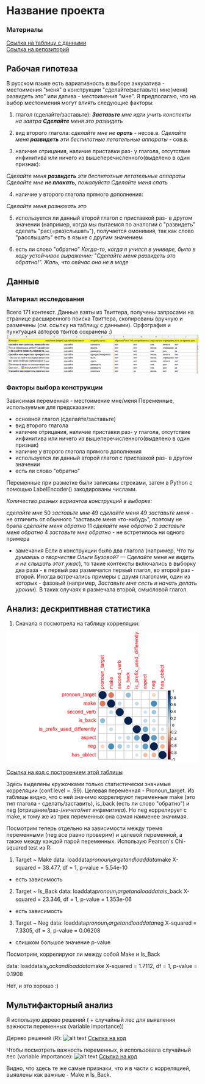 # Название проекта

### Материалы
[Ссылка на таблицу с данными](https://github.com/Lera-Z/hsecxg/blob/master/initial_table.csv)  
[Ссылка на репозиторий](https://github.com/Lera-Z/hsecxg)

## Рабочая гипотеза

В русском языке есть вариативность в выборе аккузатива - местоимения "меня" в конструкции "сделайте(заставьте) мне(меня) развидеть это" или датива - местоимения "мне". Я предполагаю, что на выбор местоимения могут влиять следующие факторы:

1) глагол (сделайте/заставьте):
_**Заставьте** мне идти учить конспекты на завтра_
_**Сделайте** меня это развидеть_

2) вид второго глагола:
_сделайте мне не **орать**_ - несов.в.
_Сделайте меня **развидеть** эти беспилотные летательные аппараты_ - сов.в.

3) наличие отрицания, наличие приставки раз- у глагола, отсутствие инфинитива или ничего из вышеперечисленного(выделено в один признак):

_Сделайте меня **развидеть** эти беспилотные летательные аппараты_ 
_Сделайте мне **не плакать**, пожалуйста_
_Сделайте меня спать_


4) наличие у второго глагола прямого дополнения:

_Сделайте меня разнюхать это_

5) используется ли данный второй глагол с приставкой раз- в другом значении (например, когда мы пытаемся по аналогии с "развидеть" сделать "рас(=раз)слышать"), получается омонимия, так как слово "расслышать" есть в языке с другим значением

6) есть ли слово "обратно"
_Когда-то, когда я учился в универе, было в ходу устойчивое выражение: "Сделайте меня развидеть это *обратно*!". Жаль, что сейчас оно не в моде_


## Данные


### Материал исследования
Всего 171 контекст. Данные взяты из Твиттера, получены запросами на странице расширенного поиска Твиттера, скопированы вручную и размечены (см. ссылку на таблицу с данными). Орфография и пунктуация авторов твитов сохранена :)
![alt text](https://github.com/Lera-Z/hsecxg/blob/master/table_example.png)

### Факторы выбора конструкции
Зависимая переменная - местоимение мне/меня
Переменные, используемые для предсказания:
- основной глагол (сделайте/заставьте)
- вид второго глагола
- наличие отрицания, наличие приставки раз- у глагола, отсутствие инфинитива или ничего из вышеперечисленного(выделено в один признак)
- наличие у второго глагола прямого дополнения
- используется ли данный второй глагол с приставкой раз- в другом значении
- есть ли слово "обратно"

Переменные при разметке были записаны строками, затем в Python с помощью LabelEncoder() закодированы числами.

*Количество разных вариантов конструкций в выборке:*

_сделайте мне_ 50
_заставьте мне_ 49
_сделайте меня_ 49
_заставьте меня_ - не отличить от обычного "заставьте меня что-нибудь", поэтому не брала
_сделайте меня обратно_ 11
_сделайте мне обратно_ 2
_заставьте меня обратно_ 4
_заставьте мне обратно_  - не встретилось ни одного примера

* замечания
Если в конструкции было два глагола (например, _Что ты думаешь о творчестве Ольги Бузовой? — Сделайте меня не видеть и не слышать этот ужас_), то такие контексты включались в выборку два раза - в первый раз размечался первый глагол, во второй раз - второй.
Иногда встречались примеры с двумя глаголами, один из которых - фазовый (например, _Заставьте мне сесть и начать делать урокии_). В таких случаях я размечала второй, смысловой глагол.  

## Анализ: дескриптивная статистика

1. Сначала я посмотрела на таблицу корреляции:

![alt text](https://github.com/Lera-Z/hsecxg/blob/master/correlations_with_p.png)

[Ссылка на код с построением этой таблицы](https://github.com/hsecxg/blob/master/correlations.R)

Здесь выделены кружочками только статистически значимые корреляции (conf.level = .99). Целевая переменная - Pronoun_target. Из таблицы видно, что с ней значимо коррелируют переменные make (это тип глагола - сделать/заставить), is_back (есть ли слово "обратно") и neg (отрицание/раз-/*ничего*/*нет инфинитива*). Но neg коррелирует с make, к тому же из трех переменных она самая наименее значимая.

Посмотрим теперь отдельно на зависимости между тремя переменными (neg все равно проверим) и целевой переменной, а также между каждой парой переменных. Использую Pearson's Chi-squared test из R:

1. Target ~ Make
data:  loaddata$pronoun_target and loaddata$make
X-squared = 38.477, df = 1, p-value = 5.54e-10

- есть зависимость
2. Target ~ Is_Back
data:  loaddata$pronoun_target and loaddata$is_back
X-squared = 23.346, df = 1, p-value = 1.353e-06

- есть зависимость

3. Target ~ Neg
data:  loaddata$pronoun_target and loaddata$neg
X-squared = 7.3305, df = 3, p-value = 0.06208
 
- слишком большое значение p-value

Посмотрим, коррелируют ли между собой Make и Is_Back

data:  loaddata$is_back and loaddata$make
X-squared = 1.7112, df = 1, p-value = 0.1908

Нет, и это хорошо :)

## Мультифакторный анализ
Я использую дерево решений ( + случайный лес для выявления важности переменных (variable importance))

Дерево решений (R):
![alt text](https://github.com/hsecxg/blob/master/tree.jpg)
[Ссылка на код](https://github.com/hsecxg/blob/master/Untitled.R)


Чтобы посмотреть важность переменных, я использовала случайный лес (variable importance):
![alt text](https://github.com/hsecxg/blob/master/Rplot.png)
[Ссылка на код](https://github.com/hsecxg/blob/master/Forest.R)

Видно, что здесь те же самые признаки, что и в части с корреляцией, выявлены как важные - Make и Is_Back.

